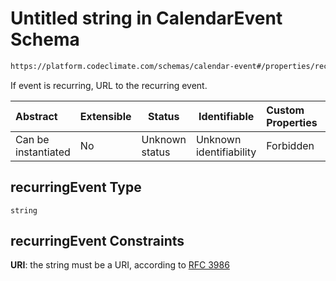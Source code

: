 # Untitled string in CalendarEvent Schema

```txt
https://platform.codeclimate.com/schemas/calendar-event#/properties/recurringEvent
```

If event is recurring, URL to the recurring event.


| Abstract            | Extensible | Status         | Identifiable            | Custom Properties | Additional Properties | Access Restrictions | Defined In                                                                                         |
| :------------------ | ---------- | -------------- | ----------------------- | :---------------- | --------------------- | ------------------- | -------------------------------------------------------------------------------------------------- |
| Can be instantiated | No         | Unknown status | Unknown identifiability | Forbidden         | Allowed               | none                | [CalendarEvent.schema.json\*](../../spec/schemas/CalendarEvent.schema.json "open original schema") |

## recurringEvent Type

`string`

## recurringEvent Constraints

**URI**: the string must be a URI, according to [RFC 3986](https://tools.ietf.org/html/rfc4291 "check the specification")
